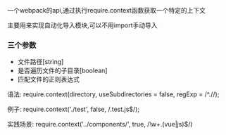 一个webpack的api,通过执行require.context函数获取一个特定的上下文

主要用来实现自动化导入模块,可以不用import手动导入

### 三个参数

- 文件路径[string]
- 是否遍历文件的子目录[boolean]
- 匹配文件的正则表达式

语法: require.context(directory, useSubdirectories = false, regExp = /^.//);

例子: require.context('./test', false, /.test.js$/);

实践场景: require.context('../components/', true, /\w+\.(vue|js)$/)